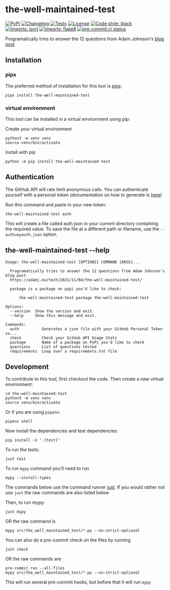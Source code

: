 # the-well-maintained-test

[![PyPI](https://img.shields.io/pypi/v/the-well-maintained-test.svg)](https://pypi.org/project/the-well-maintained-test/)
[![Changelog](https://img.shields.io/github/v/release/ryancheley/the-well-maintained-test?include_prereleases&label=changelog)](https://github.com/ryancheley/the-well-maintained-test/releases)
[![Tests](https://github.com/ryancheley/the-well-maintained-test/workflows/Test/badge.svg)](https://github.com/ryancheley/the-well-maintained-test/actions?query=workflow%3ATest)
[![License](https://img.shields.io/badge/license-Apache%202.0-blue.svg)](https://github.com/ryancheley/the-well-maintained-test/blob/master/LICENSE)
[![Code style: black](https://img.shields.io/badge/code%20style-black-000000.svg)](https://github.com/psf/black)
[![Imports: isort](https://img.shields.io/badge/%20imports-isort-%231674b1?style=flat&labelColor=ef8336)](https://pycqa.github.io/isort/)
[![Imports: flake8](https://img.shields.io/badge/%20imports-flake8-%231674b1?style=flat&labelColor=ef8336)](https://pycqa.github.io/flake8/)
[![pre-commit.ci status](https://results.pre-commit.ci/badge/github/ryancheley/the-well-maintained-test/main.svg)](https://results.pre-commit.ci/latest/github/ryancheley/the-well-maintained-test/main)



Programatically tries to answer the 12 questions from Adam Johnson's [blog post](https://adamj.eu/tech/2021/11/04/the-well-maintained-test/)

## Installation

### pipx

The preferred method of installation for this tool is [pipx](https://pypa.github.io/pipx/).

    pipx install the-well-maintained-test

### virtual environment

This tool can be installed in a virtual environment using pip:

Create your virtual environment

    python3 -m venv venv
    source venv/bin/activate

Install with pip

    python -m pip install the-well-maintained-test

## Authentication
The GitHub API will rate limit anonymous calls. You can authenticate yourself with a personal token (documentation on how to generate is [here](https://github.com/settings/tokens))

Run this command and paste in your new token:

    the-well-maintained-test auth

This will create a file called auth.json in your current directory containing the required value. To save the file at a different path or filename, use the `--auth=myauth.json` option.

## the-well-maintained-test --help

<!-- [[[cog
import cog
from the_well_maintained_test import cli
from click.testing import CliRunner
runner = CliRunner()
result = runner.invoke(cli.cli, ["--help"])
help = result.output.replace("Usage: cli", "Usage: the-well-maintained-test")
cog.out(
    "```\n{}\n```".format(help)
)
]]] -->
```
Usage: the-well-maintained-test [OPTIONS] COMMAND [ARGS]...

  Programatically tries to answer the 12 questions from Adam Johnson's blog post
  https://adamj.eu/tech/2021/11/04/the-well-maintained-test/

  package is a package on pypi you'd like to check:

      the-well-maintained-test package the-well-maintained-test

Options:
  --version  Show the version and exit.
  --help     Show this message and exit.

Commands:
  auth          Generates a json file with your GitHub Personal Token so...
  check         Check your GitHub API Usage Stats
  package       Name of a package on PyPi you'd like to check
  questions     List of questions tested
  requirements  Loop over a requirements.txt file

```
<!-- [[[end]]] -->

## Development

To contribute to this tool, first checkout the code. Then create a new virtual environment:

    cd the-well-maintained-test
    python3 -m venv venv
    source venv/bin/activate

Or if you are using `pipenv`:

    pipenv shell

Now install the dependencies and test dependencies:

    pip install -e '.[test]'

To run the tests:

    just test

To run `mypy` command you'll need to run

    mypy --install-types

The commands below use the command runner [just](https://github.com/casey/just). If you would rather not use `just` the raw commands are also listed below

Then, to run mypy:

    just mypy

OR the raw command is

    mypy src/the_well_maintained_test/*.py --no-strict-optional

You can also do a pre-commit check on the files by running

    just check

OR the raw commands are

    pre-commit run --all-files
    mypy src/the_well_maintained_test/*.py --no-strict-optional

This will run several pre-commit hooks, but before that it will run `mypy`
